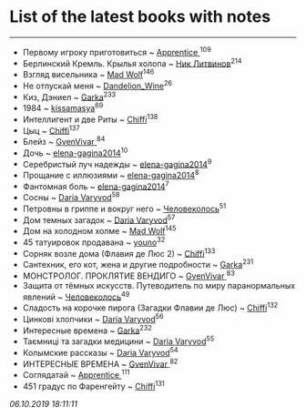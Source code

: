 # List of the latest books with notes
---

* Первому игроку приготовиться ~ [Apprentice ](users/528/52821952-vkontakte)<sup>109</sup>
* Берлинский Кремль. Крылья холопа ~ [Ник Литвинов](users/241/241974816-vkontakte)<sup>214</sup>
* Взгляд висельника ~ [Mad Wolf](users/947/94738840-vkontakte)<sup>146</sup>
* Не отпускай меня ~ [Dandelion_Wine](users/586/58602788-vkontakte)<sup>26</sup>
* Киз, Дэниел ~ [Garka](users/115/115753719718250012620-google)<sup>233</sup>
* 1984 ~ [kissamasya](users/684/68439978-vkontakte)<sup>69</sup>
* Интеллигент и две Риты ~ [Chiffi](users/105/105831994080785626680-google)<sup>138</sup>
* Цыц ~ [Chiffi](users/105/105831994080785626680-google)<sup>137</sup>
* Блейз ~ [GvenVivar ](users/158/158266434925901-facebook)<sup>84</sup>
* Дочь ~ [elena-gagina2014](users/208/208969292-yandex)<sup>10</sup>
* Серебристый луч надежды ~ [elena-gagina2014](users/208/208969292-yandex)<sup>9</sup>
* Прощание с иллюзиями ~ [elena-gagina2014](users/208/208969292-yandex)<sup>8</sup>
* Фантомная боль ~ [elena-gagina2014](users/208/208969292-yandex)<sup>7</sup>
* Сосны ~ [Daria Varyvod](users/829/829893410524253-facebook)<sup>58</sup>
* Петровны в гриппе и вокруг него ~ [Человеколось](users/174/17475979687188177329-mailru)<sup>51</sup>
* Дом темных загадок ~ [Daria Varyvod](users/829/829893410524253-facebook)<sup>57</sup>
* Дом на холодном холме ~ [Mad Wolf](users/947/94738840-vkontakte)<sup>145</sup>
* 45 татуировок продавана ~ [youno](users/302/302928912-vkontakte)<sup>32</sup>
* Сорняк возле дома (Флавия де Люс 2) ~ [Chiffi](users/105/105831994080785626680-google)<sup>133</sup>
* Сантехник, его кот, жена и другие подробности ~ [Garka](users/115/115753719718250012620-google)<sup>231</sup>
* МОНСТРОЛОГ. ПРОКЛЯТИЕ ВЕНДИГО ~ [GvenVivar ](users/158/158266434925901-facebook)<sup>83</sup>
* Защита от тёмных искусств. Путеводитель по миру паранормальных явлений ~ [Человеколось](users/174/17475979687188177329-mailru)<sup>49</sup>
* Сладость на корочке пирога (Загадки Флавии де Люс) ~ [Chiffi](users/105/105831994080785626680-google)<sup>132</sup>
* Цинкові хлопчики ~ [Daria Varyvod](users/829/829893410524253-facebook)<sup>56</sup>
* Интересные времена ~ [Garka](users/115/115753719718250012620-google)<sup>232</sup>
* Таємниці та загадки медицини ~ [Daria Varyvod](users/829/829893410524253-facebook)<sup>55</sup>
* Колымские рассказы ~ [Daria Varyvod](users/829/829893410524253-facebook)<sup>54</sup>
* ИНТЕРЕСНЫЕ ВРЕМЕНА ~ [GvenVivar ](users/158/158266434925901-facebook)<sup>82</sup>
* Соглядатай ~ [Apprentice ](users/528/52821952-vkontakte)<sup>111</sup>
* 451 градус по Фаренгейту ~ [Chiffi](users/105/105831994080785626680-google)<sup>131</sup>


_06.10.2019 18:11:11_
